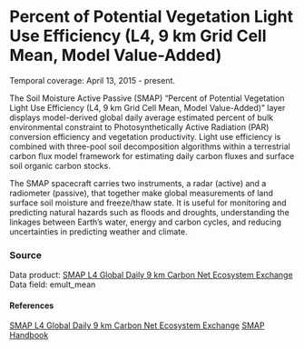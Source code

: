 # Percent of Potential Vegetation Light Use Efficiency (L4, 9 km Grid Cell Mean, Model Value-Added)
Temporal coverage: April 13, 2015 - present.

The Soil Moisture Active Passive (SMAP) “Percent of Potential Vegetation Light Use Efficiency (L4, 9 km Grid Cell Mean, Model Value-Added)” layer displays model-derived global daily average estimated percent of bulk environmental constraint to Photosynthetically Active Radiation (PAR) conversion efficiency and vegetation productivity. Light use efficiency is combined with three-pool soil decomposition algorithms within a terrestrial carbon flux model framework for estimating daily carbon fluxes and surface soil organic carbon stocks.

The SMAP spacecraft carries two instruments, a radar (active) and a radiometer (passive), that together make global measurements of land surface soil moisture and freeze/thaw state. It is useful for monitoring and predicting natural hazards such as floods and droughts, understanding the linkages between Earth’s water, energy and carbon cycles, and reducing uncertainties in predicting weather and climate.

### Source
Data product: [SMAP L4 Global Daily 9 km Carbon Net Ecosystem Exchange](https://nsidc.org/data/spl4cmdl/)
Data field: emult_mean
#### References
[SMAP L4 Global Daily 9 km Carbon Net Ecosystem Exchange](https://nsidc.org/data/spl4cmdl/)
[SMAP Handbook](https://smap.jpl.nasa.gov/files/smap2/SMAP_Handbook_FINAL_1_JULY_2014_Web.pdf)
